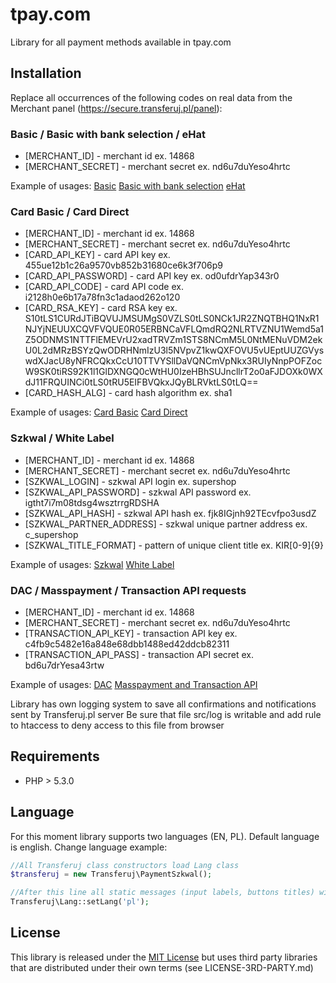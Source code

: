 # tpay.com

Library for all payment methods available in tpay.com

## Installation

Replace all occurrences of the following codes on real data from the Merchant panel (https://secure.transferuj.pl/panel):

### Basic / Basic with bank selection / eHat 

  * [MERCHANT_ID] - merchant id ex. 14868
  * [MERCHANT_SECRET] - merchant secret ex. nd6u7duYeso4hrtc
  
   Example of usages: [Basic](examples/basic.php) [Basic with bank selection](examples/basicBankSelection.php) [eHat](examples/basicEhat.php)
  
### Card Basic / Card Direct

  * [MERCHANT_ID] - merchant id ex. 14868
  * [MERCHANT_SECRET] - merchant secret ex. nd6u7duYeso4hrtc
  * [CARD_API_KEY] - card API key ex. 455ue12b1c26a9570vb852b31680ce6k3f706p9
  * [CARD_API_PASSWORD] - card API key ex. od0ufdrYap343r0
  * [CARD_API_CODE] - card API code ex. i2128h0e6b17a78fn3c1adaod262o120
  * [CARD_RSA_KEY] - card RSA key ex. S10tLS1CURdJTiBQVUJMSUMgS0VZLS0tLS0NCk1JR2ZNQTBHQ1NxR1NJYjNEUUXCQVFVQUE0R05ERBNCaVFLQmdRQ2NLRTVZNU1Wemd5a1Z5ODNMS1NTTFlEMEVrU2xadTRVZm1STS8NCmM5L0NtMENuVDM2ekU0L2dMRzBSYzQwODRHNmIzU3l5NVpvZ1kwQXFOVU5vUEptUUZGVyswdXJacU8yNFRCQkxCcU10TTVYSllDaVQNCmVpNkx3RUIyNnpPOFZocW9SK0tiRS92K1l1GlDXNGQ0cWtHU0IzeHBhSUJncllrT2o0aFJDOXk0WXdJ11FRQUINCi0tLS0tRU5EIFBVQkxJQyBLRVktLS0tLQ==
  * [CARD_HASH_ALG] - card hash algorithm ex. sha1
  
  Example of usages: [Card Basic](examples/cardBasic.php) [Card Direct](examples/cardDirect.php)
  
### Szkwal / White Label

  * [MERCHANT_ID] - merchant id ex. 14868
  * [MERCHANT_SECRET] - merchant secret ex. nd6u7duYeso4hrtc
  * [SZKWAL_LOGIN] - szkwal API login ex. supershop
  * [SZKWAL_API_PASSWORD] - szkwal API password ex. igtht7i7m08tdsg4wsztrrgRDSHA
  * [SZKWAL_API_HASH] - szkwal API hash ex. fjk8IGjnh92TEcvfpo3usdZ
  * [SZKWAL_PARTNER_ADDRESS] - szkwal unique partner address ex. c_supershop
  * [SZKWAL_TITLE_FORMAT] - pattern of unique client title ex. KIR[0-9]{9}
  
  Example of usages: [Szkwal](examples/szkwal.php) [White Label](examples/whiteLabel.php)
  
### DAC / Masspayment / Transaction API requests

  * [MERCHANT_ID] - merchant id ex. 14868
  * [MERCHANT_SECRET] - merchant secret ex. nd6u7duYeso4hrtc
  * [TRANSACTION_API_KEY] - transaction API key ex. c4fb9c5482e16a848e68dbb1488ed42ddcb82311
  * [TRANSACTION_API_PASS] - transaction API secret ex. bd6u7drYesa43rtw
  
 Example of usages: [DAC](examples/dac.php) [Masspayment and Transaction API](examples/transactionApi.php)
 
Library has own logging system to save all confirmations and notifications sent by Transferuj.pl server
Be sure that file src/log is writable and add rule to htaccess to deny access to this file from browser

## Requirements

  * PHP > 5.3.0

## Language

For this moment library supports two languages (EN, PL). Default language is english.
Change language example:

```php
//All Transferuj class constructors load Lang class
$transferuj = new Transferuj\PaymentSzkwal();

//After this line all static messages (input labels, buttons titles) will be displayed in Polish
Transferuj\Lang::setLang('pl');
```

## License

This library is released under the [MIT License](http://www.opensource.org/licenses/MIT)
but uses third party libraries that are distributed under their own terms (see LICENSE-3RD-PARTY.md)
